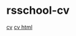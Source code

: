 # rsschool-cv
[cv](https://irinka-tur.github.io/rsschool-cv-old/cv)
[cv html](https://irinka-tur.github.io/rsschool-cv-old/)
